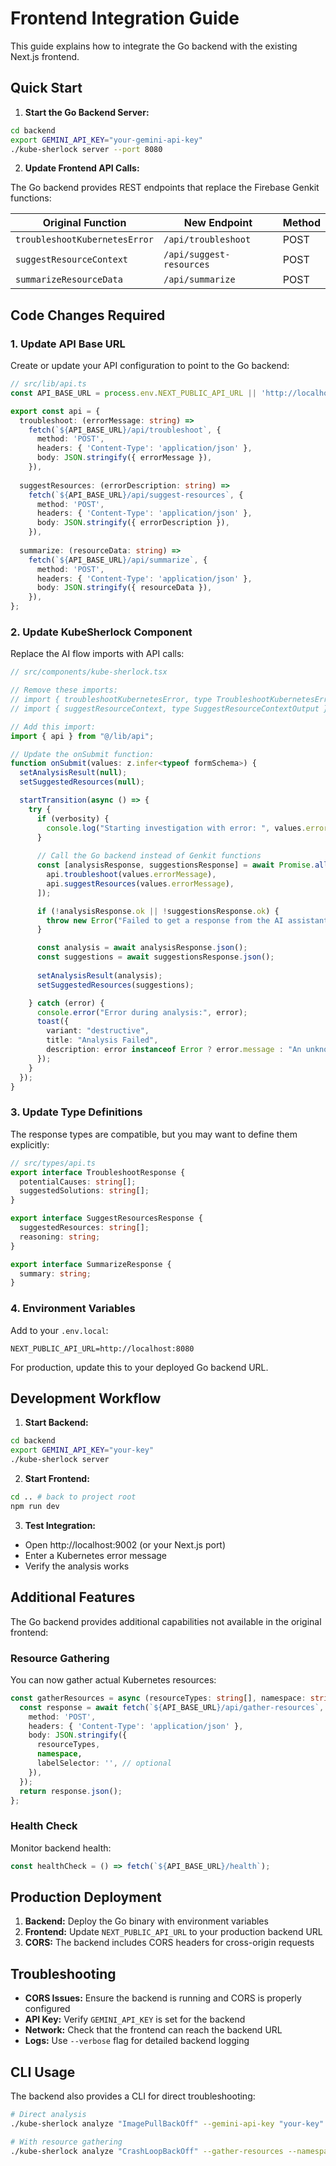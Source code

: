 # Frontend Integration Guide

This guide explains how to integrate the Go backend with the existing Next.js frontend.

## Quick Start

1. **Start the Go Backend Server:**
```bash
cd backend
export GEMINI_API_KEY="your-gemini-api-key"
./kube-sherlock server --port 8080
```

2. **Update Frontend API Calls:**

The Go backend provides REST endpoints that replace the Firebase Genkit functions:

| Original Function | New Endpoint | Method |
|-------------------|--------------|--------|
| `troubleshootKubernetesError` | `/api/troubleshoot` | POST |
| `suggestResourceContext` | `/api/suggest-resources` | POST |
| `summarizeResourceData` | `/api/summarize` | POST |

## Code Changes Required

### 1. Update API Base URL

Create or update your API configuration to point to the Go backend:

```typescript
// src/lib/api.ts
const API_BASE_URL = process.env.NEXT_PUBLIC_API_URL || 'http://localhost:8080';

export const api = {
  troubleshoot: (errorMessage: string) => 
    fetch(`${API_BASE_URL}/api/troubleshoot`, {
      method: 'POST',
      headers: { 'Content-Type': 'application/json' },
      body: JSON.stringify({ errorMessage }),
    }),
  
  suggestResources: (errorDescription: string) =>
    fetch(`${API_BASE_URL}/api/suggest-resources`, {
      method: 'POST', 
      headers: { 'Content-Type': 'application/json' },
      body: JSON.stringify({ errorDescription }),
    }),
    
  summarize: (resourceData: string) =>
    fetch(`${API_BASE_URL}/api/summarize`, {
      method: 'POST',
      headers: { 'Content-Type': 'application/json' },
      body: JSON.stringify({ resourceData }),
    }),
};
```

### 2. Update KubeSherlock Component

Replace the AI flow imports with API calls:

```typescript
// src/components/kube-sherlock.tsx

// Remove these imports:
// import { troubleshootKubernetesError, type TroubleshootKubernetesErrorOutput } from "@/ai/flows/troubleshoot-kubernetes-error";
// import { suggestResourceContext, type SuggestResourceContextOutput } from "@/ai/flows/suggest-resource-context";

// Add this import:
import { api } from "@/lib/api";

// Update the onSubmit function:
function onSubmit(values: z.infer<typeof formSchema>) {
  setAnalysisResult(null);
  setSuggestedResources(null);

  startTransition(async () => {
    try {
      if (verbosity) {
        console.log("Starting investigation with error: ", values.errorMessage);
      }
      
      // Call the Go backend instead of Genkit functions
      const [analysisResponse, suggestionsResponse] = await Promise.all([
        api.troubleshoot(values.errorMessage),
        api.suggestResources(values.errorMessage),
      ]);

      if (!analysisResponse.ok || !suggestionsResponse.ok) {
        throw new Error("Failed to get a response from the AI assistant.");
      }

      const analysis = await analysisResponse.json();
      const suggestions = await suggestionsResponse.json();
      
      setAnalysisResult(analysis);
      setSuggestedResources(suggestions);

    } catch (error) {
      console.error("Error during analysis:", error);
      toast({
        variant: "destructive",
        title: "Analysis Failed",
        description: error instanceof Error ? error.message : "An unknown error occurred.",
      });
    }
  });
}
```

### 3. Update Type Definitions

The response types are compatible, but you may want to define them explicitly:

```typescript
// src/types/api.ts
export interface TroubleshootResponse {
  potentialCauses: string[];
  suggestedSolutions: string[];
}

export interface SuggestResourcesResponse {
  suggestedResources: string[];
  reasoning: string;
}

export interface SummarizeResponse {
  summary: string;
}
```

### 4. Environment Variables

Add to your `.env.local`:

```env
NEXT_PUBLIC_API_URL=http://localhost:8080
```

For production, update this to your deployed Go backend URL.

## Development Workflow

1. **Start Backend:**
```bash
cd backend
export GEMINI_API_KEY="your-key"
./kube-sherlock server
```

2. **Start Frontend:**
```bash
cd .. # back to project root
npm run dev
```

3. **Test Integration:**
- Open http://localhost:9002 (or your Next.js port)
- Enter a Kubernetes error message
- Verify the analysis works

## Additional Features

The Go backend provides additional capabilities not available in the original frontend:

### Resource Gathering

You can now gather actual Kubernetes resources:

```typescript
const gatherResources = async (resourceTypes: string[], namespace: string) => {
  const response = await fetch(`${API_BASE_URL}/api/gather-resources`, {
    method: 'POST',
    headers: { 'Content-Type': 'application/json' },
    body: JSON.stringify({
      resourceTypes,
      namespace,
      labelSelector: '', // optional
    }),
  });
  return response.json();
};
```

### Health Check

Monitor backend health:

```typescript
const healthCheck = () => fetch(`${API_BASE_URL}/health`);
```

## Production Deployment

1. **Backend:** Deploy the Go binary with environment variables
2. **Frontend:** Update `NEXT_PUBLIC_API_URL` to your production backend URL
3. **CORS:** The backend includes CORS headers for cross-origin requests

## Troubleshooting

- **CORS Issues:** Ensure the backend is running and CORS is properly configured
- **API Key:** Verify `GEMINI_API_KEY` is set for the backend
- **Network:** Check that the frontend can reach the backend URL
- **Logs:** Use `--verbose` flag for detailed backend logging

## CLI Usage

The backend also provides a CLI for direct troubleshooting:

```bash
# Direct analysis
./kube-sherlock analyze "ImagePullBackOff" --gemini-api-key "your-key"

# With resource gathering
./kube-sherlock analyze "CrashLoopBackOff" --gather-resources --namespace default --gemini-api-key "your-key"
```
